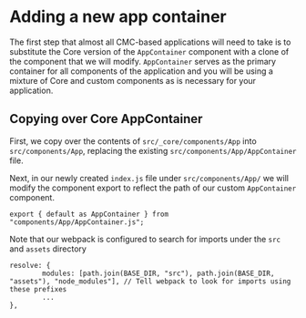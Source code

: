 # Adding a new app container

The first step that almost all CMC-based applications will need to take is to substitute the Core version of the `AppContainer` component with a clone of the component that we will modify. `AppContainer` serves as the primary container for all components of the application and you will be using a mixture of Core and custom components as is necessary for your application.

## Copying over Core AppContainer

First, we copy over the contents of `src/_core/components/App` into `src/components/App`, replacing the existing `src/components/App/AppContainer` file. 

Next, in our newly created `index.js` file under `src/components/App/` we will modify the component export to reflect the path of our custom `AppContainer` component.

```JS
export { default as AppContainer } from "components/App/AppContainer.js";
```
Note that our webpack is configured to search for imports under the `src` and `assets` directory
```JS
resolve: {
        modules: [path.join(BASE_DIR, "src"), path.join(BASE_DIR, "assets"), "node_modules"], // Tell webpack to look for imports using these prefixes
        ...
},
```